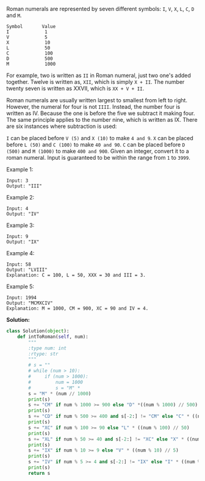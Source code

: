 Roman numerals are represented by seven different symbols: `I`, `V`, `X`, `L`, `C`, `D` and `M`.
```
Symbol       Value
I             1
V             5
X             10
L             50
C             100
D             500
M             1000
```
For example, two is written as `II` in Roman numeral, just two one's added together. Twelve is written as, `XII`, which is simply `X + II`. The number twenty seven is written as XXVII, which is `XX + V + II`.

Roman numerals are usually written largest to smallest from left to right. However, the numeral for four is not `IIII`. Instead, the number four is written as IV. Because the one is before the five we subtract it making four. The same principle applies to the number nine, which is written as IX. There are six instances where subtraction is used:

`I` can be placed before `V (5)` and `X (10)` to make `4 and 9`. 
`X` can be placed before `L (50)` and `C (100)` to make `40 and 90`. 
`C` can be placed before `D (500)` and `M (1000)` to make `400 and 900`.
Given an integer, convert it to a roman numeral. Input is guaranteed to be within the range from `1` to `3999`.

Example 1:
```
Input: 3
Output: "III"
```
Example 2:
```
Input: 4
Output: "IV"
```
Example 3:
```
Input: 9
Output: "IX"
```
Example 4:
```
Input: 58
Output: "LVIII"
Explanation: C = 100, L = 50, XXX = 30 and III = 3.
```
Example 5:
```
Input: 1994
Output: "MCMXCIV"
Explanation: M = 1000, CM = 900, XC = 90 and IV = 4.
```
**Solution:**
```python
class Solution(object):
    def intToRoman(self, num):
        """
        :type num: int
        :rtype: str
        """
        # s = ""
        # while (num > 10):
        #     if (num > 1000):
        #         num = 1000
        #         s = "M" * 
        s = "M" * (num // 1000)
        print(s)
        s += "CM" if num % 1000 >= 900 else "D" *((num % 1000) // 500)
        print(s)
        s += "CD" if num % 500 >= 400 and s[-2:] != "CM" else "C" * ((num % 500) // 100)  if num % 500 < 400 else ""
        print(s)
        s += "XC" if num % 100 >= 90 else "L" * ((num % 100) // 50)
        print(s)
        s += "XL" if num % 50 >= 40 and s[-2:] != "XC" else "X" * ((num % 50) // 10)  if num % 50 < 40 else ""
        print(s)
        s += "IX" if num % 10 >= 9 else "V" * ((num % 10) // 5)
        print(s)
        s += "IV" if num % 5 >= 4 and s[-2:] != "IX" else "I" * ((num % 5) // 1) if num % 5 < 4 else ""
        print(s)
        return s
```
